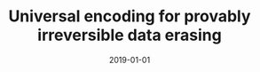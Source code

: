 ---
# Documentation: https://wowchemy.com/docs/managing-content/

title: Universal encoding for provably irreversible data erasing
subtitle: ''
summary: ''
authors:
- Marek Klonowski
- Tomasz Strumiński
- Małgorzata Sulkowska
tags: []
categories: []
date: '2019-01-01'
lastmod: 2022-10-07T05:14:16Z
featured: false
draft: false

# Featured image
# To use, add an image named `featured.jpg/png` to your page's folder.
# Focal points: Smart, Center, TopLeft, Top, TopRight, Left, Right, BottomLeft, Bottom, BottomRight.
image:
  caption: ''
  focal_point: ''
  preview_only: false

# Projects (optional).
#   Associate this post with one or more of your projects.
#   Simply enter your project's folder or file name without extension.
#   E.g. `projects = ["internal-project"]` references `content/project/deep-learning/index.md`.
#   Otherwise, set `projects = []`.
projects: []
publishDate: '2022-10-07T05:14:15.526782Z'
publication_types:
- '1'
abstract: ''
publication: '*ICETE 2019 : Proceedings of the 16th International Joint Conference
  on e-Business and Telecommunications : Prague, Czech Republic, 26-28 July 2019.
  Vol. 2, SECRYPT*'
doi: 10.5220/0007922101370148
---